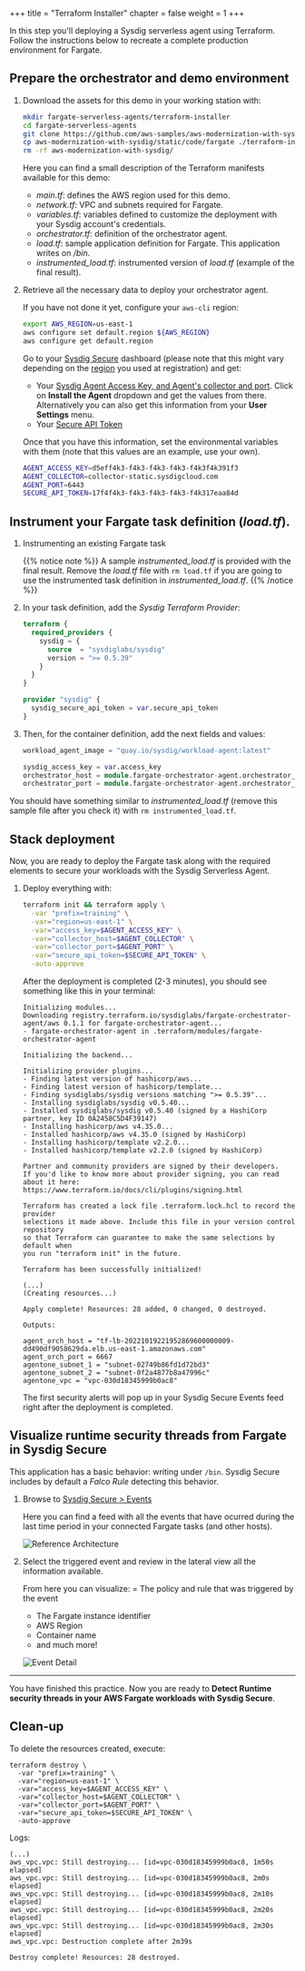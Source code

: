 +++
title = "Terraform Installer"
chapter = false
weight = 1
+++

In this step you'll deploying a Sysdig serverless agent using Terraform. 
Follow the instructions below to recreate a complete production environment for Fargate. 

## Prepare the orchestrator and demo environment

1. Download the assets for this demo in your working station with:

    ``` bash
    mkdir fargate-serverless-agents/terraform-installer
    cd fargate-serverless-agents
    git clone https://github.com/aws-samples/aws-modernization-with-sysdig.git
    cp aws-modernization-with-sysdig/static/code/fargate ./terraform-installer/
    rm -rf aws-modernization-with-sysdig/
    ```

    Here you can find a small description of the Terraform manifests available for this demo:

      - *main.tf*: defines the AWS region used for this demo.
      - *network.tf*: VPC and subnets required for Fargate.
      - *variables.tf*: variables defined to customize the deployment with your Sysdig account's credentials.
      - *orchestrator.tf*: definition of the orchestrator agent.
      - *load.tf*: sample application definition for Fargate. This application writes on */bin*.
      - *instrumented_load.tf*: instrumented version of *load.tf* (example of the final result).

2. Retrieve all the necessary data to deploy your orchestrator agent.

    If you have not done it yet, configure your `aws-cli` region:

    ``` bash
    export AWS_REGION=us-east-1
    aws configure set default.region ${AWS_REGION}
    aws configure get default.region
    ```

    Go to your [Sysdig Secure](https://secure.sysdig.com/) dashboard 
    (please note that this might vary depending on the 
    [region](https://docs.sysdig.com/en/docs/administration/saas-regions-and-ip-ranges/) 
    you used at registration) and get:

    - Your [Sysdig Agent Access Key, and Agent's collector and port](https://secure.sysdig.com/#/onboarding).
      Click on **Install the Agent** dropdown and get the values from there. 
      Alternatively you can also get this information from your **User Settings** menu.
    - Your [Secure API Token](https://secure.sysdig.com/#/settings/user)

    Once that you have this information, set the environmental variables with them
    (note that this values are an example, use your own).

    ``` bash
    AGENT_ACCESS_KEY=d5eff4k3-f4k3-f4k3-f4k3-f4k3f4k391f3
    AGENT_COLLECTOR=collector-static.sysdigcloud.com
    AGENT_PORT=6443
    SECURE_API_TOKEN=17f4f4k3-f4k3-f4k3-f4k3-f4k317eaa84d
    ```

## Instrument your Fargate task definition (*load.tf*).

1. Instrumenting an existing Fargate task
   
    {{% notice note %}}
A sample *instrumented_load.tf* is provided with the final result. Remove the *load.tf* file with `rm load.tf`
if you are going to use the instrumented task definition in *instrumented_load.tf*.
{{% /notice %}}

2. In your task definition, add the *Sysdig Terraform Provider*:

    ``` terraform
    terraform {
      required_providers {
        sysdig = {
          source  = "sysdiglabs/sysdig"
          version = ">= 0.5.39"
        }
      }
    }

    provider "sysdig" {
      sysdig_secure_api_token = var.secure_api_token
    }
    ```

3. Then, for the container definition, add the next fields and values:

    ``` terraform
    workload_agent_image = "quay.io/sysdig/workload-agent:latest"

    sysdig_access_key = var.access_key
    orchestrator_host = module.fargate-orchestrator-agent.orchestrator_host
    orchestrator_port = module.fargate-orchestrator-agent.orchestrator_port
    ```

You should have something similar to *instrumented_load.tf* 
(remove this sample file after you check it) 
with `rm instrumented_load.tf`.


## Stack deployment

Now, you are ready to deploy the Fargate task along with the required
elements to secure your workloads with the Sysdig Serverless Agent.

1. Deploy everything with:

    ``` bash
    terraform init && terraform apply \
      -var "prefix=training" \
      -var="region=us-east-1" \
      -var="access_key=$AGENT_ACCESS_KEY" \
      -var="collector_host=$AGENT_COLLECTOR" \
      -var="collector_port=$AGENT_PORT" \
      -var="secure_api_token=$SECURE_API_TOKEN" \
      -auto-approve
    ```

    After the deployment is completed (2-3 minutes), you should see something like this in your terminal:

    ```logs
    Initializing modules...
    Downloading registry.terraform.io/sysdiglabs/fargate-orchestrator-agent/aws 0.1.1 for fargate-orchestrator-agent...
    - fargate-orchestrator-agent in .terraform/modules/fargate-orchestrator-agent

    Initializing the backend...

    Initializing provider plugins...
    - Finding latest version of hashicorp/aws...
    - Finding latest version of hashicorp/template...
    - Finding sysdiglabs/sysdig versions matching ">= 0.5.39"...
    - Installing sysdiglabs/sysdig v0.5.40...
    - Installed sysdiglabs/sysdig v0.5.40 (signed by a HashiCorp partner, key ID 0A2458C5D4F39147)
    - Installing hashicorp/aws v4.35.0...
    - Installed hashicorp/aws v4.35.0 (signed by HashiCorp)
    - Installing hashicorp/template v2.2.0...
    - Installed hashicorp/template v2.2.0 (signed by HashiCorp)

    Partner and community providers are signed by their developers.
    If you'd like to know more about provider signing, you can read about it here:
    https://www.terraform.io/docs/cli/plugins/signing.html

    Terraform has created a lock file .terraform.lock.hcl to record the provider
    selections it made above. Include this file in your version control repository
    so that Terraform can guarantee to make the same selections by default when
    you run "terraform init" in the future.

    Terraform has been successfully initialized!

    (...)
    (Creating resources...)

    Apply complete! Resources: 28 added, 0 changed, 0 destroyed.

    Outputs:

    agent_orch_host = "tf-lb-20221019221952869600000009-dd490df9058629da.elb.us-east-1.amazonaws.com"
    agent_orch_port = 6667
    agentone_subnet_1 = "subnet-02749b86fd1d72bd3"
    agentone_subnet_2 = "subnet-0f2a4877b8a47996c"
    agentone_vpc = "vpc-030d18345999b0ac8"
    ```

    The first security alerts will pop up in your Sysdig Secure Events feed right after the deployment is completed.

## Visualize runtime security threads from Fargate in Sysdig Secure


This application has a basic behavior: writing under `/bin`.
Sysdig Secure includes by default a *Falco Rule* detecting this behavior.

1. Browse to [Sysdig Secure > Events](https://secure.sysdig.com/#/events/?last=600)

    Here you can find a feed with all the events that have ocurred during the last time period in your connected Fargate tasks (and other hosts).

    ![Reference Architecture](/images/55_module_5/event.gif)

2. Select the triggered event and review in the lateral view all the information available.

    From here you can visualize:
    = The policy and rule that was triggered by the event
    - The Fargate instance identifier
    - AWS Region
    - Container name
    - and much more!

    ![Event Detail](/images/55_module_5/event2.png)

---

You have finished this practice. Now you are ready to **Detect Runtime security threads in your AWS Fargate workloads with Sysdig Secure**.

## Clean-up

To delete the resources created, execute:

```
terraform destroy \
  -var "prefix=training" \
  -var="region=us-east-1" \
  -var="access_key=$AGENT_ACCESS_KEY" \
  -var="collector_host=$AGENT_COLLECTOR" \
  -var="collector_port=$AGENT_PORT" \
  -var="secure_api_token=$SECURE_API_TOKEN" \
  -auto-approve
```

Logs:

```
(...)
aws_vpc.vpc: Still destroying... [id=vpc-030d18345999b0ac8, 1m50s elapsed]
aws_vpc.vpc: Still destroying... [id=vpc-030d18345999b0ac8, 2m0s elapsed]
aws_vpc.vpc: Still destroying... [id=vpc-030d18345999b0ac8, 2m10s elapsed]
aws_vpc.vpc: Still destroying... [id=vpc-030d18345999b0ac8, 2m20s elapsed]
aws_vpc.vpc: Still destroying... [id=vpc-030d18345999b0ac8, 2m30s elapsed]
aws_vpc.vpc: Destruction complete after 2m39s

Destroy complete! Resources: 28 destroyed.
```